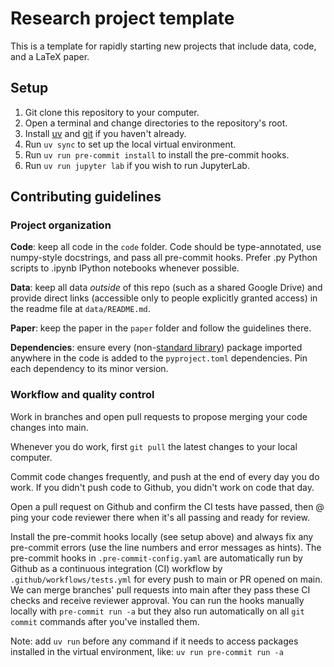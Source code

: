 # Research project template

This is a template for rapidly starting new projects that include data, code, and a LaTeX paper.

## Setup

1. Git clone this repository to your computer.
2. Open a terminal and change directories to the repository's root.
3. Install [uv](https://docs.astral.sh/uv/getting-started/installation/) and [git](https://git-scm.com/downloads) if you haven't already.
4. Run `uv sync` to set up the local virtual environment.
5. Run `uv run pre-commit install` to install the pre-commit hooks.
6. Run `uv run jupyter lab` if you wish to run JupyterLab.

## Contributing guidelines

### Project organization

**Code**: keep all code in the `code` folder. Code should be type-annotated, use numpy-style docstrings, and pass all pre-commit hooks. Prefer .py Python scripts to .ipynb IPython notebooks whenever possible.

**Data**: keep all data *outside* of this repo (such as a shared Google Drive) and provide direct links (accessible only to people explicitly granted access) in the readme file at `data/README.md`.

**Paper**: keep the paper in the `paper` folder and follow the guidelines there.

**Dependencies**: ensure every (non-[standard library](https://docs.python.org/3/library/index.html)) package imported anywhere in the code is added to the `pyproject.toml` dependencies. Pin each dependency to its minor version.

### Workflow and quality control

Work in branches and open pull requests to propose merging your code changes into main.

Whenever you do work, first `git pull` the latest changes to your local computer.

Commit code changes frequently, and push at the end of every day you do work. If you didn't push code to Github, you didn't work on code that day.

Open a pull request on Github and confirm the CI tests have passed, then @ ping your code reviewer there when it's all passing and ready for review.

Install the pre-commit hooks locally (see setup above) and always fix any pre-commit errors (use the line numbers and error messages as hints). The pre-commit hooks in `.pre-commit-config.yaml` are automatically run by Github as a continuous integration (CI) workflow by `.github/workflows/tests.yml` for every push to main or PR opened on main. We can merge branches' pull requests into main after they pass these CI checks and receive reviewer approval. You can run the hooks manually locally with `pre-commit run -a` but they also run automatically on all `git commit` commands after you've installed them.

Note: add `uv run` before any command if it needs to access packages installed in the virtual environment, like: `uv run pre-commit run -a`
